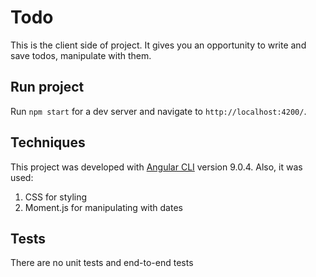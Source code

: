 # Todo
This is the client side of project. It gives you an opportunity to write and save todos, manipulate with them.

## Run project
Run `npm start` for a dev server and navigate to `http://localhost:4200/`.

## Techniques
This project was developed with [Angular CLI](https://github.com/angular/angular-cli) version 9.0.4.
Also, it was used:
1. CSS for styling
2. Moment.js for manipulating with dates

## Tests
There are no unit tests and end-to-end tests

